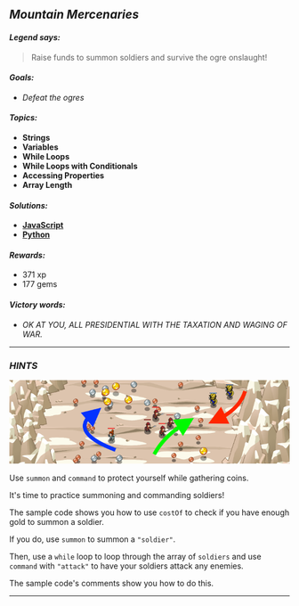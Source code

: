 ## _Mountain Mercenaries_

#### _Legend says:_
> Raise funds to summon soldiers and survive the ogre onslaught!

#### _Goals:_
+ _Defeat the ogres_

#### _Topics:_
+ **Strings**
+ **Variables**
+ **While Loops**
+ **While Loops with Conditionals**
+ **Accessing Properties**
+ **Array Length**

#### _Solutions:_
+ **[JavaScript](mountainMercenaries.js)**
+ **[Python](mountain_mercenaries.py)**

#### _Rewards:_
+ 371 xp
+ 177 gems

#### _Victory words:_
+ _OK AT YOU, ALL PRESIDENTIAL WITH THE TAXATION AND WAGING OF WAR._

___

### _HINTS_

![](img/mountain_mercenaries.png)

Use `summon` and `command` to protect yourself while gathering coins.

It's time to practice summoning and commanding soldiers!

The sample code shows you how to use `costOf` to check if you have enough gold to summon a soldier.

If you do, use `summon` to summon a `"soldier"`.

Then, use a `while` loop to loop through the array of `soldiers` and use `command` with `"attack"` to have your soldiers attack any enemies.

The sample code's comments show you how to do this.

___
